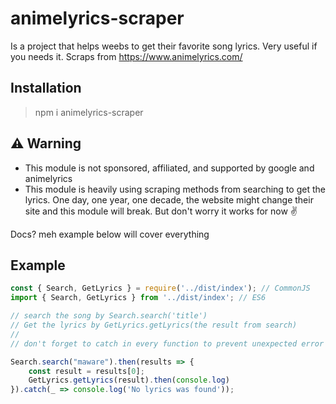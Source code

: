 # animelyrics-scraper
Is a project that helps weebs to get their favorite song lyrics. Very useful if you needs it. Scraps from https://www.animelyrics.com/

## Installation
> npm i animelyrics-scraper

## ⚠ Warning
- This module is not sponsored, affiliated, and supported by google and animelyrics
- This module is heavily using scraping methods from searching to get the lyrics. One day, one year, one decade, the website might change their site and this module will break. But don't worry it works for now ✌   
   
    

Docs? meh example below will cover everything
## Example
```js
const { Search, GetLyrics } = require('../dist/index'); // CommonJS
import { Search, GetLyrics } from '../dist/index'; // ES6

// search the song by Search.search('title')
// Get the lyrics by GetLyrics.getLyrics(the result from search)
// 
// don't forget to catch in every function to prevent unexpected error

Search.search("maware").then(results => {
    const result = results[0];
    GetLyrics.getLyrics(result).then(console.log)
}).catch(_ => console.log('No lyrics was found'));
```